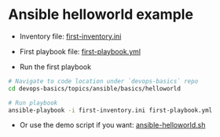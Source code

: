 # Ansible helloworld example

- Inventory file: [first-inventory.ini](./first-inventory.ini)
- First playbook file: [first-playbook.yml](./first-playbook.yml)

- Run the first playbook

```bash
# Navigate to code location under `devops-basics` repo
cd devops-basics/topics/ansible/basics/helloworld

# Run playbook
ansible-playbook -i first-inventory.ini first-playbook.yml
```

- Or use the demo script if you want: [ansible-helloworld.sh](./ansible-helloworld.sh)
